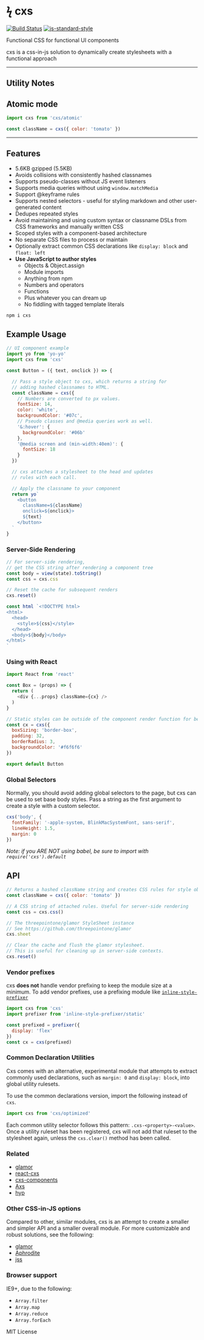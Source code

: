 
# ϟ cxs

[![Build Status](https://travis-ci.org/jxnblk/cxs.svg?branch=master)](https://travis-ci.org/jxnblk/cxs)
[![js-standard-style](https://img.shields.io/badge/code%20style-standard-brightgreen.svg)](http://standardjs.com/)

Functional CSS for functional UI components

cxs is a css-in-js solution to dynamically create stylesheets with a functional approach

---

## Utility Notes

## Atomic mode

```js
import cxs from 'cxs/atomic'

const className = cxs({ color: 'tomato' })
```

---

## Features
- 5.6KB gzipped       (5.5KB)
- Avoids collisions with consistently hashed classnames
- Supports pseudo-classes without JS event listeners
- Supports media queries without using `window.matchMedia`
- Support @keyframe rules
- Supports nested selectors - useful for styling markdown and other user-generated content
- Dedupes repeated styles
- Avoid maintaining and using custom syntax or classname DSLs from CSS frameworks and manually written CSS
- Scoped styles with a component-based architecture
- No separate CSS files to process or maintain
- Optionally extract common CSS declarations like `display: block` and `float: left`
- **Use JavaScript to author styles**
  - Objects & Object.assign
  - Module imports
  - Anything from npm
  - Numbers and operators
  - Functions
  - Plus whatever you can dream up
  - No fiddling with tagged template literals


```sh
npm i cxs
```

## Example Usage

```js
// UI component example
import yo from 'yo-yo'
import cxs from 'cxs'

const Button = ({ text, onclick }) => {

  // Pass a style object to cxs, which returns a string for
  // adding hashed classnames to HTML.
  const className = cxs({
    // Numbers are converted to px values.
    fontSize: 14,
    color: 'white',
    backgroundColor: '#07c',
    // Pseudo classes and @media queries work as well.
    '&:hover': {
      backgroundColor: '#06b'
    },
    '@media screen and (min-width:40em)': {
      fontSize: 18
    }
  })

  // cxs attaches a stylesheet to the head and updates
  // rules with each call.

  // Apply the classname to your component
  return yo`
    <button
      className=${className}
      onclick=${onclick}>
      ${text}
    </button>
  `
}
```

### Server-Side Rendering

```js
// For server-side rendering,
// get the CSS string after rendering a component tree
const body = view(state).toString()
const css = cxs.css

// Reset the cache for subsequent renders
cxs.reset()

const html `<!DOCTYPE html>
<html>
  <head>
    <style>${css}</style>
  </head>
  <body>${body}</body>
</html>
`
```

### Using with React
```js
import React from 'react'

const Box = (props) => {
  return (
    <div {...props} className={cx} />
  )
}

// Static styles can be outside of the component render function for better performance.
const cx = cxs({
  boxSizing: 'border-box',
  padding: 32,
  borderRadius: 3,
  backgroundColor: '#f6f6f6'
})

export default Button
```

### Global Selectors

Normally, you should avoid adding global selectors to the page,
but cxs can be used to set base body styles.
Pass a string as the first argument to create a style with a custom selector.

```js
cxs('body', {
  fontFamily: '-apple-system, BlinkMacSystemFont, sans-serif',
  lineHeight: 1.5,
  margin: 0
})
```

*Note: if you ARE NOT using babel, be sure to import with `require('cxs').default`*

## API

```js
// Returns a hashed className string and creates CSS rules for style objects
const className = cxs({ color: 'tomato' })

// A CSS string of attached rules. Useful for server-side rendering
const css = cxs.css()

// The threepointone/glamor StyleSheet instance
// See https://github.com/threepointone/glamor
cxs.sheet

// Clear the cache and flush the glamor stylesheet.
// This is useful for cleaning up in server-side contexts.
cxs.reset()
```

### Vendor prefixes

cxs **does not** handle vendor prefixing to keep the module size at a minimum.
To add vendor prefixes, use a prefixing module like [`inline-style-prefixer`](https://github.com/rofrischmann/inline-style-prefixer)

```js
import cxs from 'cxs'
import prefixer from 'inline-style-prefixer/static'

const prefixed = prefixer({
  display: 'flex'
})
const cx = cxs(prefixed)
```

### Common Declaration Utilities

Cxs comes with an alternative, experimental module that attempts to extract
commonly used declarations, such as `margin: 0` and `display: block`, into global utility rulesets.

To use the common declarations version, import the following instead of `cxs`.

```js
import cxs from 'cxs/optimized'
```

Each common utility selector follows this pattern: `.cxs-<property>-<value>`.
Once a utility ruleset has been registered,
cxs will not add that ruleset to the stylesheet again, unless the `cxs.clear()` method has been called.

### Related

- [glamor](https://github.com/threepointone/glamor)
- [react-cxs](https://github.com/jxnblk/react-cxs)
- [cxs-components](https://github.com/jxnblk/cxs-components)
- [Axs](https://github.com/jxnblk/Axs)
- [hyp](https://github.com/jxnblk/hyp)

### Other CSS-in-JS options

Compared to other, similar modules, cxs is an attempt to create a smaller and simpler API and a smaller overall module.
For more customizable and robust solutions, see the following:

- [glamor](https://github.com/threepointone/glamor)
- [Aphrodite](https://github.com/Khan/aphrodite)
- [jss](https://github.com/jsstyles/jss)

### Browser support

IE9+, due to the following:
- `Array.filter`
- `Array.map`
- `Array.reduce`
- `Array.forEach`

MIT License
